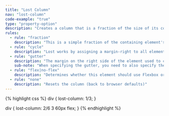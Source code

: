 ```yaml
---
title: "Lost Column"
nav: "lost-column"
code-example: "true"
type: "property-option"
description: "Creates a column that is a fraction of the size of its containing element's width with a gutter."
rules:
  - rule: "fraction"
    description: "This is a simple fraction of the containing element's width."
  - rule: "cycle"
    description: "Lost works by assigning a margin-right to all elements except the last in the row. It does this by default by using the denominator of the fraction you pick. To override the default use this param., e.g.: .foo { lost-column: 2/4 2; }"
  - rule: "gutter"
    description: "The margin on the right side of the element used to create a gutter. Typically this is left alone and settings.gutter will be used, but you can override it here if you want certain elements to have a particularly large or small gutter (pass 0 for no gutter at all)."
    sub-note: "When specifying the gutter, you need to also specify the cycle."
  - rule: "flex|no-flex"
    description: "Determines whether this element should use Flexbox or not."
  - rule: "none"
    description: "Resets the column (back to browser defaults)"
---
```


{% highlight css %}
div {
  lost-column: 1/3;
}

div {
  lost-column: 2/6 3 60px flex;
}
{% endhighlight %}
